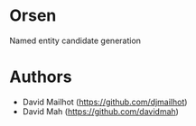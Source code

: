 # Orsen

Named entity candidate generation

# Authors

* David Mailhot (https://github.com/djmailhot)
* David Mah (https://github.com/davidmah)
